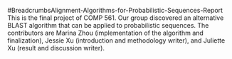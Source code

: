 #BreadcrumbsAlignment-Algorithms-for-Probabilistic-Sequences-Report
This is the final project of COMP 561. Our group discovered an alternative BLAST algorithm that can be applied to probabilistic sequences. The contributors are  Marina Zhou (implementation of the algorithm and finalization), Jessie Xu (introduction and methodology writer), and Juliette Xu (result and discussion writer). 
